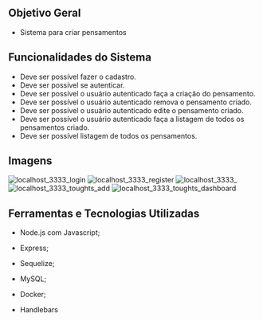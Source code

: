 ## Objetivo Geral

- Sistema para criar pensamentos

## Funcionalidades do Sistema

- Deve ser possível fazer o cadastro.
- Deve ser possível se autenticar.
- Deve ser possível o usuário autenticado faça a criação do pensamento.
- Deve ser possível o usuário autenticado remova o pensamento criado.
- Deve ser possível o usuário autenticado edite o pensamento criado.
- Deve ser possível o usuário autenticado faça a listagem de todos os pensamentos criado.
- Deve ser possível listagem de todos os pensamentos.

## Imagens

![localhost_3333_login](https://user-images.githubusercontent.com/43589505/160221171-38f53fb1-8108-4011-9324-d4d7eeabc4ab.png)
![localhost_3333_register](https://user-images.githubusercontent.com/43589505/160221182-cbc71019-cd01-49a4-8f28-f46a152a86f2.png)
![localhost_3333_](https://user-images.githubusercontent.com/43589505/160221166-f7295015-d120-4e81-9367-d22b15f5dbc1.png)
![localhost_3333_toughts_add](https://user-images.githubusercontent.com/43589505/160221197-004f5b27-3d32-4c59-82c7-2619487072d3.png)
![localhost_3333_toughts_dashboard](https://user-images.githubusercontent.com/43589505/160221380-1483ceab-a5f2-4941-b2c9-a871919aa27e.png)

## Ferramentas e Tecnologias Utilizadas

- Node.js com Javascript;

- Express;

- Sequelize;

- MySQL;

- Docker;

- Handlebars

